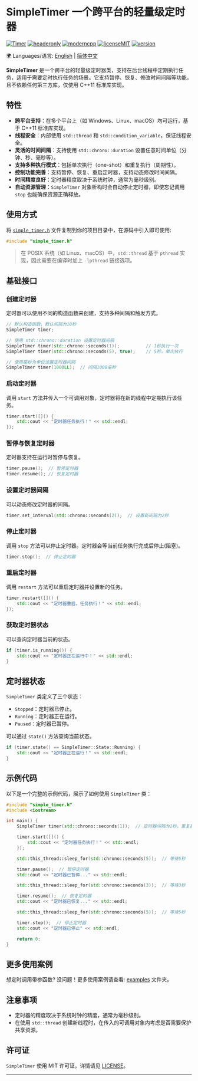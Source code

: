 # SimpleTimer  一个跨平台的轻量级定时器

[![Timer](https://img.shields.io/badge/SimpleTimer-8A2BE2)](https://github.com/abin-z/SimpleTimer) [![headeronly](https://img.shields.io/badge/Header_Only-green)](include/simple_timer/simple_timer.h) [![moderncpp](https://img.shields.io/badge/Modern_C%2B%2B-218c73)](https://learn.microsoft.com/en-us/cpp/cpp/welcome-back-to-cpp-modern-cpp?view=msvc-170) [![licenseMIT](https://img.shields.io/badge/License-MIT-green)](https://opensource.org/license/MIT) [![version](https://img.shields.io/badge/version-0.9.0-green)](https://github.com/abin-z/SimpleTimer/releases)

🌍 Languages/语言:  [English](README.md)  |  [简体中文](README.zh-CN.md)

**SimpleTimer** 是一个跨平台的轻量级定时器类，支持在后台线程中定期执行任务，适用于需要定时执行任务的场景。它支持暂停、恢复、修改时间间隔等功能，且不依赖任何第三方库，仅使用 C++11 标准库实现。

## 特性

- **跨平台支持**：在多个平台上（如 Windows、Linux、macOS）均可运行，基于 C++11 标准库实现。
- **线程安全**：内部使用 `std::thread` 和 `std::condition_variable`，保证线程安全。
- **灵活的时间间隔**：支持使用 `std::chrono::duration` 设置任意时间单位（分钟、秒、毫秒等）。
- **支持多种执行模式**：包括单次执行（one-shot）和重复执行（周期性）。
- **控制功能完善**：支持暂停、恢复、重启定时器，支持动态修改时间间隔。
- **时间精度良好**：定时器精度取决于系统时钟，通常为毫秒级别。
- **自动资源管理**：`SimpleTimer` 对象析构时会自动停止定时器，即使忘记调用 `stop` 也能确保资源正确释放。

## 使用方式

将 [`simple_timer.h`](include/simple_timer/simple_timer.h) 文件复制到你的项目目录中，在源码中引入即可使用:

```cpp
#include "simple_timer.h"
```

> 在 POSIX 系统（如 Linux、macOS）中，`std::thread` 基于 `pthread` 实现，因此需要在编译时加上 `-lpthread` 链接选项。

## 基础接口

### 创建定时器

定时器可以使用不同的构造函数来创建，支持多种间隔和触发方式。

```cpp
// 默认构造函数，默认间隔为10秒
SimpleTimer timer;

// 使用 std::chrono::duration 设置定时器间隔
SimpleTimer timer(std::chrono::seconds(1));          // 1秒执行一次
SimpleTimer timer(std::chrono::seconds(5), true);    // 5秒，单次执行

// 使用毫秒为单位设置定时器间隔
SimpleTimer timer(1000LL);  // 间隔1000毫秒
```

### 启动定时器

调用 `start` 方法并传入一个可调用对象，定时器将在新的线程中定期执行该任务。

```cpp
timer.start([]() {
    std::cout << "定时器任务执行！" << std::endl;
});
```

### 暂停与恢复定时器

定时器支持在运行时暂停与恢复。

```cpp
timer.pause();  // 暂停定时器
timer.resume(); // 恢复定时器
```

### 设置定时器间隔

可以动态修改定时器的间隔。

```cpp
timer.set_interval(std::chrono::seconds(2));  // 设置新间隔为2秒
```

### 停止定时器

调用 `stop` 方法可以停止定时器。定时器会等当前任务执行完成后停止(阻塞)。

```cpp
timer.stop();  // 停止定时器
```

### 重启定时器

调用 `restart` 方法可以重启定时器并设置新的任务。

```cpp
timer.restart([]() {
    std::cout << "定时器重启，任务执行！" << std::endl;
});
```

### 获取定时器状态

可以查询定时器当前的状态。

```cpp
if (timer.is_running()) {
    std::cout << "定时器正在运行中！" << std::endl;
}
```

## 定时器状态

`SimpleTimer` 类定义了三个状态：

- `Stopped`：定时器已停止。
- `Running`：定时器正在运行。
- `Paused`：定时器已暂停。

可以通过 `state()` 方法查询当前状态。

```cpp
if (timer.state() == SimpleTimer::State::Running) {
    std::cout << "定时器正在运行！" << std::endl;
}
```

## 示例代码

以下是一个完整的示例代码，展示了如何使用 `SimpleTimer` 类：

```cpp
#include "simple_timer.h"
#include <iostream>

int main() {
    SimpleTimer timer(std::chrono::seconds(1));  // 定时器间隔为1秒，重复执行任务

    timer.start([]() {
        std::cout << "定时器任务执行！" << std::endl;
    });

    std::this_thread::sleep_for(std::chrono::seconds(5));  // 等待5秒

    timer.pause();  // 暂停定时器
    std::cout << "定时器已暂停..." << std::endl;

    std::this_thread::sleep_for(std::chrono::seconds(3));  // 等待3秒

    timer.resume();  // 恢复定时器
    std::cout << "定时器已恢复..." << std::endl;

    std::this_thread::sleep_for(std::chrono::seconds(5));  // 等待5秒

    timer.stop();  // 停止定时器
    std::cout << "定时器已停止" << std::endl;

    return 0;
}
```

## 更多使用案例

想定时调用带参函数? 没问题！更多使用案例请查看: [examples](examples) 文件夹。

## 注意事项

- 定时器的精度取决于系统时钟的精度，通常为毫秒级别。
- 在使用 `std::thread` 创建新线程时，在传入的可调用对象内考虑是否需要保护共享资源。

## 许可证

`SimpleTimer` 使用 MIT 许可证，详情请见 [LICENSE](LICENSE)。

------

